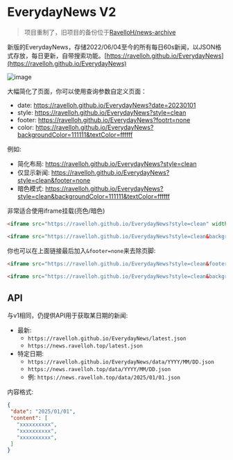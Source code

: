 # EverydayNews V2
> 项目重制了，旧项目的备份位于[RavelloH/news-archive](https://github.com/RavelloH/news-archive)

新版的EverydayNews，存储2022/06/04至今的所有每日60s新闻，以JSON格式存放，每日更新，自带搜索功能。[https://ravelloh.github.io/EverydayNews](https://ravelloh.github.io/EverydayNews)

![image](https://github.com/user-attachments/assets/3132960a-354e-4fec-b29b-8f96338490d3)

大幅简化了页面，你可以使用查询参数自定义页面：
- date: https://ravelloh.github.io/EverydayNews?date=20230101
- style: https://ravelloh.github.io/EverydayNews?style=clean
- footer: https://ravelloh.github.io/EverydayNews?footrt=none
- color: https://ravelloh.github.io/EverydayNews?backgroundColor=111111&textColor=ffffff

例如:
- 简化布局: https://ravelloh.github.io/EverydayNews?style=clean
- 仅显示新闻: https://ravelloh.github.io/EverydayNews?style=clean&footer=none
- 暗色模式: https://ravelloh.github.io/EverydayNews?style=clean&backgroundColor=111111&textColor=ffffff

非常适合使用iframe挂载(亮色/暗色)
```html
<iframe src="https://ravelloh.github.io/EverydayNews?style=clean" width="600" height="800" frameborder="0"></iframe>
```

```html
<iframe src="https://ravelloh.github.io/EverydayNews?style=clean&backgroundColor=111111&textColor=ffffff" width="600" height="800" frameborder="0"></iframe>
```
你也可以在上面链接最后加入`&footer=none`来去除页脚:
```html
<iframe src="https://ravelloh.github.io/EverydayNews?style=clean&footer=none" width="600" height="800" frameborder="0"></iframe>
```

```html
<iframe src="https://ravelloh.github.io/EverydayNews?style=clean&backgroundColor=111111&textColor=ffffff&footer=none" width="600" height="800" frameborder="0"></iframe>
```

## API
与v1相同，仍提供API用于获取某日期的新闻:
- 最新:
  - `https://ravelloh.github.io/EverydayNews/latest.json`
  - `https://news.ravelloh.top/latest.json`
- 特定日期:
  - `https://ravelloh.github.io/EverydayNews/data/YYYY/MM/DD.json`
  - `https://news.ravelloh.top/data/YYYY/MM/DD.json`
  - 例: `https://news.ravelloh.top/data/2025/01/01.json`

 内容格式:
 ```json
{
  "date": "2025/01/01",
  "content": [
    "xxxxxxxxxx",
    "xxxxxxxxxx",
    "xxxxxxxxxx",
  ]
}
```



